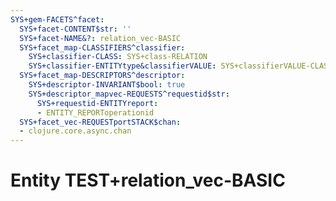 ```yaml
---
SYS+gem-FACETS^facet:
  SYS+facet-CONTENT$str: ''
  SYS+facet-NAME&?: relation_vec-BASIC
  SYS+facet_map-CLASSIFIERS^classifier:
    SYS+classifier-CLASS: SYS+class-RELATION
    SYS+classifier-ENTITYtype&classifierVALUE: SYS+classifierVALUE-CLASSIFIER
  SYS+facet_map-DESCRIPTORS^descriptor:
    SYS+descriptor-INVARIANT$bool: true
    SYS+descriptor_mapvec-REQUESTS^requestid$str:
      SYS+requestid-ENTITYreport:
      - ENTITY_REPORToperationid
  SYS+facet_vec-REQUESTportSTACK$chan:
  - clojure.core.async.chan
---
```

# Entity TEST+relation_vec-BASIC

